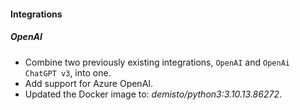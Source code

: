
#### Integrations

##### OpenAI

- Combine two previously existing integrations, `OpenAI` and `OpenAi ChatGPT v3`, into one.
- Add support for Azure OpenAI.
- Updated the Docker image to: *demisto/python3:3.10.13.86272*.
